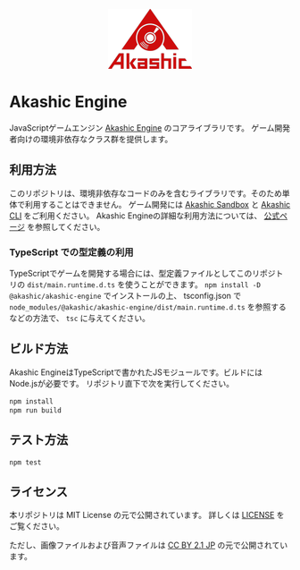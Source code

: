 <p align="center">
<img src="https://raw.githubusercontent.com/akashic-games/akashic-engine/master/img/akashic.png"/>
</p>

# Akashic Engine

JavaScriptゲームエンジン [Akashic Engine](https://akashic-games.github.io/) のコアライブラリです。
ゲーム開発者向けの環境非依存なクラス群を提供します。

## 利用方法

このリポジトリは、環境非依存なコードのみを含むライブラリです。そのため単体で利用することはできません。
ゲーム開発には [Akashic Sandbox](http://github.com/akashic-games/akashic-sandbox) と
[Akashic CLI](http://github.com/akashic-games/akashic-cli) をご利用ください。
Akashic Engineの詳細な利用方法については、 [公式ページ](https://akashic-games.github.io/) を参照してください。

### TypeScript での型定義の利用

TypeScriptでゲームを開発する場合には、型定義ファイルとしてこのリポジトリの `dist/main.runtime.d.ts` を使うことができます。
`npm install -D @akashic/akashic-engine` でインストールの上、
tsconfig.json で `node_modules/@akashic/akashic-engine/dist/main.runtime.d.ts` を参照するなどの方法で、 `tsc` に与えてください。

## ビルド方法

Akashic EngineはTypeScriptで書かれたJSモジュールです。ビルドにはNode.jsが必要です。
リポジトリ直下で次を実行してください。

```
npm install
npm run build
```

## テスト方法

```
npm test
```

## ライセンス
本リポジトリは MIT License の元で公開されています。
詳しくは [LICENSE](./LICENSE) をご覧ください。

ただし、画像ファイルおよび音声ファイルは
[CC BY 2.1 JP](https://creativecommons.org/licenses/by/2.1/jp/) の元で公開されています。


